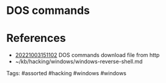# DOS commands

# References
- [20221003151102](/zet/20221003151102/README.md) DOS commands download file from http
- ~/kb/hacking/windows/windows-reverse-shell.md

Tags:
    #assorted #hacking #windows #windows

